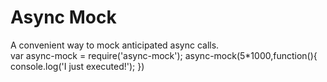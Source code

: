 # Async Mock

A convenient way to mock anticipated async calls.  
var async-mock = require('async-mock');
    async-mock(5*1000,function(){
		    console.log('I just executed!');
    })
